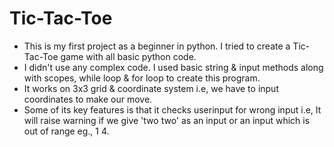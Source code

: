 # Tic-Tac-Toe
- This is my first project as a beginner in python. I tried to create a Tic-Tac-Toe game with all basic python code.
- I didn't use any complex code. I used basic string & input methods along with scopes, while loop & for loop to create this program.
- It works on 3x3 grid & coordinate system i.e, we have to input coordinates to make our move.
- Some of its key features is that it checks userinput for wrong input i.e, It will raise warning if we give 'two two' as an input or an input which is out of range eg., 1 4.
